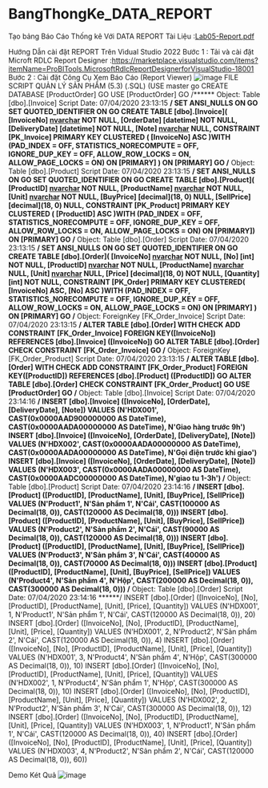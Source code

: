 # BangThongKe_DATA_REPORT
Tạo bảng Báo Cáo Thống kê Với DATA REPORT 
Tài Liệu :[Lab05-Report.pdf](https://github.com/TrinhTuandan/BangThongKe_DATA_REPORT/files/12819343/Lab05-Report.pdf)

Hướng Dẫn cài đặt REPORT Trên Vidual Studio 2022
 Bước 1 : Tải và cài đặt Microft RDLC Report Designer :https://marketplace.visualstudio.com/items?itemName=ProBITools.MicrosoftRdlcReportDesignerforVisualStudio-18001 
 Bước 2 : Cài đặt Công Cụ Xem Báo Cáo (Report Viewer) 
 ![image](https://github.com/TrinhTuandan/BangThongKe_DATA_REPORT/assets/103828753/d478f9f9-30c0-40dc-a187-f2a612771320)
FILE SCRIPT QUẢN LÝ SẢN PHẨM (5.3) (.SQL) (USE master
go
CREATE DATABASE [ProductOrder]
GO
USE [ProductOrder]
GO
/****** Object: Table [dbo].[Invoice] Script Date: 07/04/2020 23:13:15
******/
SET ANSI_NULLS ON
GO
SET QUOTED_IDENTIFIER ON
GO
CREATE TABLE [dbo].[Invoice](
[InvoiceNo] [nvarchar](20) NOT NULL,
[OrderDate] [datetime] NOT NULL,
[DeliveryDate] [datetime] NOT NULL,
[Note] [nvarchar](255) NULL,
CONSTRAINT [PK_Invoice] PRIMARY KEY CLUSTERED
(
[InvoiceNo] ASC
)WITH (PAD_INDEX = OFF, STATISTICS_NORECOMPUTE = OFF, IGNORE_DUP_KEY = OFF,
ALLOW_ROW_LOCKS = ON, ALLOW_PAGE_LOCKS = ON) ON [PRIMARY]
) ON [PRIMARY]
GO
/****** Object: Table [dbo].[Product] Script Date: 07/04/2020 23:13:15
******/
SET ANSI_NULLS ON
GO
SET QUOTED_IDENTIFIER ON
GO
CREATE TABLE [dbo].[Product](
[ProductID] [nvarchar](20) NOT NULL,
[ProductName] [nvarchar](100) NOT NULL,
[Unit] [nvarchar](20) NOT NULL,
[BuyPrice] [decimal](18, 0) NULL,
[SellPrice] [decimal](18, 0) NULL,
CONSTRAINT [PK_Product] PRIMARY KEY CLUSTERED
(
[ProductID] ASC
)WITH (PAD_INDEX = OFF, STATISTICS_NORECOMPUTE = OFF, IGNORE_DUP_KEY = OFF,
ALLOW_ROW_LOCKS = ON, ALLOW_PAGE_LOCKS = ON) ON [PRIMARY]) ON [PRIMARY]
GO
/****** Object: Table [dbo].[Order] Script Date: 07/04/2020 23:13:15
******/
SET ANSI_NULLS ON
GO
SET QUOTED_IDENTIFIER ON
GO
CREATE TABLE [dbo].[Order](
[InvoiceNo] [nvarchar](20) NOT NULL,
[No] [int] NOT NULL,
[ProductID] [nvarchar](20) NOT NULL,
[ProductName] [nvarchar](100) NULL,
[Unit] [nvarchar](20) NULL,
[Price] [decimal](18, 0) NOT NULL,
[Quantity] [int] NOT NULL,
CONSTRAINT [PK_Order] PRIMARY KEY CLUSTERED(
[InvoiceNo] ASC,
[No] ASC
)WITH (PAD_INDEX = OFF, STATISTICS_NORECOMPUTE = OFF, IGNORE_DUP_KEY = OFF,
ALLOW_ROW_LOCKS = ON, ALLOW_PAGE_LOCKS = ON) ON [PRIMARY]
) ON [PRIMARY]
GO
/****** Object: ForeignKey [FK_Order_Invoice] Script Date: 07/04/2020
23:13:15 ******/
ALTER TABLE [dbo].[Order] WITH CHECK ADD CONSTRAINT [FK_Order_Invoice]
FOREIGN KEY([InvoiceNo])
REFERENCES [dbo].[Invoice] ([InvoiceNo])
GO
ALTER TABLE [dbo].[Order] CHECK CONSTRAINT [FK_Order_Invoice]
GO
/****** Object: ForeignKey [FK_Order_Product] Script Date: 07/04/2020
23:13:15 ******/
ALTER TABLE [dbo].[Order] WITH CHECK ADD CONSTRAINT [FK_Order_Product]
FOREIGN KEY([ProductID])
REFERENCES [dbo].[Product] ([ProductID])
GO
ALTER TABLE [dbo].[Order] CHECK CONSTRAINT [FK_Order_Product]
GO
USE [ProductOrder]
GO
/****** Object: Table [dbo].[Invoice] Script Date: 07/04/2020 23:14:16
******/
INSERT [dbo].[Invoice] ([InvoiceNo], [OrderDate], [DeliveryDate], [Note])
VALUES (N'HDX001', CAST(0x0000AAD900000000 AS DateTime),
CAST(0x0000AADA00000000 AS DateTime), N'Giao hàng trước 9h')
INSERT [dbo].[Invoice] ([InvoiceNo], [OrderDate], [DeliveryDate], [Note])
VALUES (N'HDX002', CAST(0x0000AADA00000000 AS DateTime),
CAST(0x0000AADA00000000 AS DateTime), N'Gọi điện trước khi giao')
INSERT [dbo].[Invoice] ([InvoiceNo], [OrderDate], [DeliveryDate], [Note])
VALUES (N'HDX003', CAST(0x0000AADA00000000 AS DateTime),
CAST(0x0000AADC00000000 AS DateTime), N'giao tu 1-3h')
/****** Object: Table [dbo].[Product] Script Date: 07/04/2020 23:14:16
******/
INSERT [dbo].[Product] ([ProductID], [ProductName], [Unit], [BuyPrice],
[SellPrice]) VALUES (N'Product1', N'Sản phẩm 1', N'Cái', CAST(100000 AS
Decimal(18, 0)), CAST(120000 AS Decimal(18, 0)))
INSERT [dbo].[Product] ([ProductID], [ProductName], [Unit], [BuyPrice],
[SellPrice]) VALUES (N'Product2', N'Sản phẩm 2', N'Cái', CAST(90000 AS
Decimal(18, 0)), CAST(120000 AS Decimal(18, 0)))
INSERT [dbo].[Product] ([ProductID], [ProductName], [Unit], [BuyPrice],
[SellPrice]) VALUES (N'Product3', N'Sản phẩm 3', N'Cái', CAST(40000 AS
Decimal(18, 0)), CAST(70000 AS Decimal(18, 0)))
INSERT [dbo].[Product] ([ProductID], [ProductName], [Unit], [BuyPrice],
[SellPrice]) VALUES (N'Product4', N'Sản phẩm 4', N'Hộp', CAST(200000 AS
Decimal(18, 0)), CAST(300000 AS Decimal(18, 0)))
/****** Object: Table [dbo].[Order] Script Date: 07/04/2020 23:14:16
******/
INSERT [dbo].[Order] ([InvoiceNo], [No], [ProductID], [ProductName], [Unit],
[Price], [Quantity]) VALUES (N'HDX001', 1, N'Product1', N'Sản phẩm 1', N'Cái',
CAST(120000 AS Decimal(18, 0)), 20)
INSERT [dbo].[Order] ([InvoiceNo], [No], [ProductID], [ProductName], [Unit],
[Price], [Quantity]) VALUES (N'HDX001', 2, N'Product2', N'Sản phẩm 2', N'Cái',
CAST(120000 AS Decimal(18, 0)), 4)
INSERT [dbo].[Order] ([InvoiceNo], [No], [ProductID], [ProductName], [Unit],
[Price], [Quantity]) VALUES (N'HDX001', 3, N'Product4', N'Sản phẩm 4', N'Hộp',
CAST(300000 AS Decimal(18, 0)), 10)
INSERT [dbo].[Order] ([InvoiceNo], [No], [ProductID], [ProductName], [Unit],
[Price], [Quantity]) VALUES (N'HDX002', 1, N'Product4', N'Sản phẩm 1', N'Hộp',
CAST(300000 AS Decimal(18, 0)), 10)
INSERT [dbo].[Order] ([InvoiceNo], [No], [ProductID], [ProductName], [Unit],
[Price], [Quantity]) VALUES (N'HDX002', 2, N'Product2', N'Sản phẩm 3', N'Cái',
CAST(300000 AS Decimal(18, 0)), 12)
INSERT [dbo].[Order] ([InvoiceNo], [No], [ProductID], [ProductName], [Unit],
[Price], [Quantity]) VALUES (N'HDX003', 1, N'Product1', N'Sản phẩm 1', N'Cái',
CAST(120000 AS Decimal(18, 0)), 40)
INSERT [dbo].[Order] ([InvoiceNo], [No], [ProductID], [ProductName], [Unit],
[Price], [Quantity]) VALUES (N'HDX003', 4, N'Product2', N'Sản phẩm 2', N'Cái',
CAST(120000 AS Decimal(18, 0)), 60))


Demo Két Quả
![image](https://github.com/TrinhTuandan/BangThongKe_DATA_REPORT/assets/103828753/d42815c0-b033-49b9-bd4e-4532a6c9b9f3)
